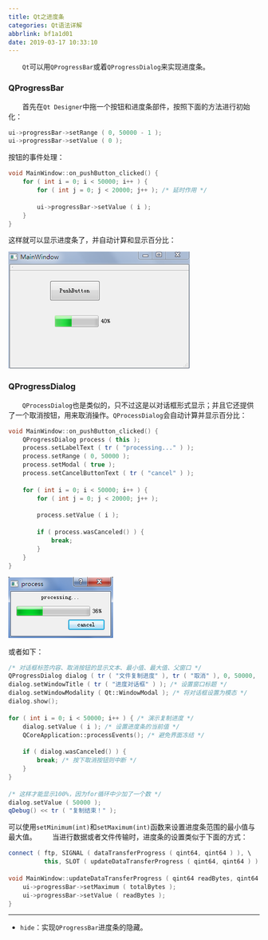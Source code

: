 ```yaml
---
title: Qt之进度条
categories: Qt语法详解
abbrlink: bf1a1d01
date: 2019-03-17 10:33:10
---
```

&emsp;&emsp;`Qt`可以用`QProgressBar`或着`QProgressDialog`来实现进度条。

### QProgressBar

&emsp;&emsp;首先在`Qt Designer`中拖一个按钮和进度条部件，按照下面的方法进行初始化：

``` cpp
ui->progressBar->setRange ( 0, 50000 - 1 );
ui->progressBar->setValue ( 0 );
```

按钮的事件处理：

``` cpp
void MainWindow::on_pushButton_clicked() {
    for ( int i = 0; i < 50000; i++ ) {
        for ( int j = 0; j < 20000; j++ ); /* 延时作用 */
​
        ui->progressBar->setValue ( i );
    }
}
```

这样就可以显示进度条了，并自动计算和显示百分比：

<img src="./Qt之进度条/1.png">

### QProgressDialog

&emsp;&emsp;`QProcessDialog`也是类似的，只不过这是以对话框形式显示；并且它还提供了一个取消按钮，用来取消操作。`QProcessDialog`会自动计算并显示百分比：

``` cpp
void MainWindow::on_pushButton_clicked() {
    QProgressDialog process ( this );
    process.setLabelText ( tr ( "processing..." ) );
    process.setRange ( 0, 50000 );
    process.setModal ( true );
    process.setCancelButtonText ( tr ( "cancel" ) );
​
    for ( int i = 0; i < 50000; i++ ) {
        for ( int j = 0; j < 20000; j++ );
​
        process.setValue ( i );
​
        if ( process.wasCanceled() ) {
            break;
        }
    }
}
```

<img src="./Qt之进度条/2.png">

或者如下：

``` cpp
/* 对话框标签内容、取消按钮的显示文本、最小值、最大值、父窗口 */
QProgressDialog dialog ( tr ( "文件复制进度" ), tr ( "取消" ), 0, 50000, this );
dialog.setWindowTitle ( tr ( "进度对话框" ) ); /* 设置窗口标题 */
dialog.setWindowModality ( Qt::WindowModal ); /* 将对话框设置为模态 */
dialog.show();
​
for ( int i = 0; i < 50000; i++ ) { /* 演示复制进度 */
    dialog.setValue ( i ); /* 设置进度条的当前值 */
    QCoreApplication::processEvents(); /* 避免界面冻结 */
​
    if ( dialog.wasCanceled() ) {
        break; /* 按下取消按钮则中断 */
    }
}
​
/* 这样才能显示100%，因为for循环中少加了一个数 */
dialog.setValue ( 50000 );
qDebug() << tr ( "复制结束！" );
```

可以使用`setMinimum(int)`和`setMaximum(int)`函数来设置进度条范围的最小值与最大值。
&emsp;&emsp;当进行数据或者文件传输时，进度条的设置类似于下面的方式：

``` cpp
connect ( ftp, SIGNAL ( dataTransferProgress ( qint64, qint64 ) ), \
          this, SLOT ( updateDataTransferProgress ( qint64, qint64 ) ) );
​
void MainWindow::updateDataTransferProgress ( qint64 readBytes, qint64 totalBytes ) {
    ui->progressBar->setMaximum ( totalBytes );
    ui->progressBar->setValue ( readBytes );
}
```

---

- `hide`：实现`QProgressBar`进度条的隐藏。